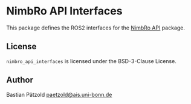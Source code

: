 # NimbRo API Interfaces

This package defines the ROS2 interfaces for the [NimbRo API](https://github.com/AIS-Bonn/nimbro_api) package.

## License

`nimbro_api_interfaces` is licensed under the BSD-3-Clause License.

## Author

Bastian Pätzold <paetzold@ais.uni-bonn.de>